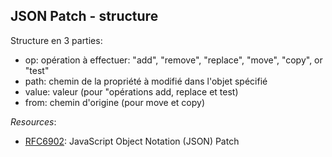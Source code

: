 ## JSON Patch - structure

Structure en 3 parties:

* op: opération à effectuer: "add",  "remove", "replace", "move", "copy", or "test"
* path: chemin de la propriété à modifié dans l'objet spécifié
* value: valeur (pour "opérations add, replace et test)
* from: chemin d'origine (pour move et copy)

*Resources*:

* [RFC6902](https://tools.ietf.org/html/rfc6902): JavaScript Object Notation (JSON) Patch